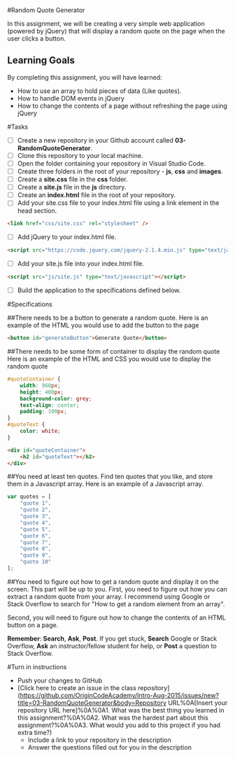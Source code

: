 #Random Quote Generator

In this assignment, we will be creating a very simple web application (powered by jQuery) that will display a random quote on the page when the user clicks a button.

## Learning Goals
By completing this assignment, you will have learned: 

* How to use an array to hold pieces of data (Like quotes).
* How to handle DOM events in jQuery
* How to change the contents of a page without refreshing the page using jQuery

#Tasks
* [ ] Create a new repository in your Github account called **03-RandomQuoteGenerator**.
* [ ] Clone this repository to your local machine.
* [ ] Open the folder containing your repository in Visual Studio Code.
* [ ] Create three folders in the root of your repository - **js**, **css** and **images**.
* [ ] Create a **site.css** file in the **css** folder.
* [ ] Create a **site.js** file in the **js** directory.
* [ ] Create an **index.html** file in the root of your repository.
* [ ] Add your site.css file to your index.html file using a link element in the head section.
```html
<link href="css/site.css" rel="stylesheet" />
```
* [ ] Add jQuery to your index.html file.
```html
<script src="https://code.jquery.com/jquery-2.1.4.min.js" type="text/javascript"></script>
```
* [ ] Add your site.js file into your index.html file.
```html
<script src="js/site.js" type="text/javascript"></script>
```
* [ ] Build the application to the specifications defined below.

#Specifications

##There needs to be a button to generate a random quote.
Here is an example of the HTML you would use to add the button to the page

```html
<button id="generateButton">Generate Quote</button>
``` 

##There needs to be some form of container to display the random quote
Here is an example of the HTML and CSS you would use to display the random quote


```css
#quoteContainer {
	width: 960px;
	height: 400px;
	background-color: grey;
	text-align: center;
	padding: 100px;
}
#quoteText {
	color: white;	
}
```
```html
<div id="quoteContainer">
	<h2 id="quoteText"></h2>
</div>
```

##You need at least ten quotes.
Find ten quotes that you like, and store them in a Javascript array. Here is an example of a Javascript array.

```js
var quotes = [
	"quote 1",
	"quote 2",
	"quote 3",
	"quote 4",
	"quote 5",
	"quote 6",
	"quote 7",
	"quote 8",
	"quote 9",
	"quote 10"	
];
```

##You need to figure out how to get a random quote and display it on the screen.
This part will be up to you. First, you need to figure out how you can extract a random quote from your array.
I recommend using Google or Stack Overflow to search for "How to get a random element from an array".

Second, you will need to figure out how to change the contents of an HTML button on a page.

**Remember**: **Search**, **Ask**, **Post**. If you get stuck, **Search** Google or Stack Overflow, **Ask** an instructor/fellow student for help, or **Post** a question to Stack Overflow.


#Turn in instructions

* Push your changes to GitHub 
* [Click here to create an issue in the class repository](https://github.com/OriginCodeAcademy/Intro-Aug-2015/issues/new?title=03-RandomQuoteGenerator&body=Repository URL%0A[Insert your repository URL here]%0A%0A1. What was the best thing you learned in this assignment?%0A%0A2. What was the hardest part about this assignment?%0A%0A3. What would you add to this project if you had extra time?)
	* Include a link to your repository in the description
	* Answer the questions filled out for you in the description